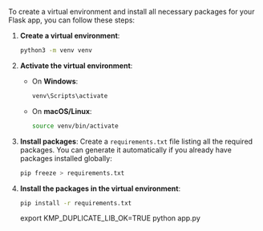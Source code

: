 To create a virtual environment and install all necessary packages for your Flask app, you can follow these steps:

1. **Create a virtual environment**:
   ```bash
   python3 -m venv venv
   ```

2. **Activate the virtual environment**:
   - On **Windows**:
     ```bash
     venv\Scripts\activate
     ```
   - On **macOS/Linux**:
     ```bash
     source venv/bin/activate
     ```

3. **Install packages**:
   Create a `requirements.txt` file listing all the required packages. You can generate it automatically if you already have packages installed globally:
   ```bash
   pip freeze > requirements.txt
   ```

4. **Install the packages in the virtual environment**:
   ```bash
   pip install -r requirements.txt
   ```

   export KMP_DUPLICATE_LIB_OK=TRUE
python app.py
